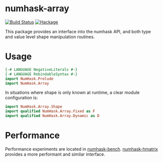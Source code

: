 numhask-array
===

[![Build Status](https://travis-ci.org/tonyday567/numhask.svg)](https://travis-ci.org/tonyday567/numhask) 
[![Hackage](https://img.shields.io/hackage/v/numhask-array.svg)](https://hackage.haskell.org/package/numhask-array) 

This package provides an interface into the numhask API, and both type and value level shape manipulation routines.

Usage
===

``` haskell
{-# LANGUAGE NegativeLiterals #-}
{-# LANGUAGE RebindableSyntax #-}
import NumHask.Prelude
import NumHask.Array
```

In situations where shape is only known at runtime, a clear module configuration is:

``` haskell
import NumHask.Array.Shape
import qualified NumHask.Array.Fixed as F
import qualified NumHask.Array.Dynamic as D
```

Performance
===

Performance experiments are located in [numhask-bench](https://github.com/tonyday567/numhask-bench). [numhask-hmatrix](https://github.com/tonyday567/numhask-hmatrix) provides a more performant and similar interface.


